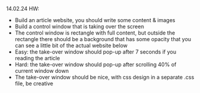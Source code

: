 14.02.24 HW:
- Build an article website, you should write some content & images
- Build a control window that is taking over the screen
- The control window is rectangle with full content, but outside the rectangle there should be a background that has some opacity that you can see a little bit of the actual website below
- Easy: the take-over window should pop-up after 7 seconds if you reading the article
- Hard: the take-over window should pop-up after scrolling 40% of current window down
- The take-over window should be nice, with css design in a separate .css file, be creative
